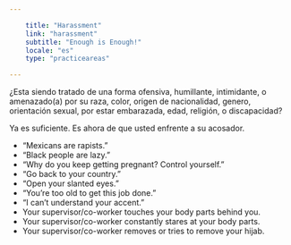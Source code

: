 ```yaml
---

    title: "Harassment"
    link: "harassment"
    subtitle: "Enough is Enough!"
    locale: "es"
    type: "practiceareas"

---
```


¿Esta siendo tratado de una forma ofensiva, humillante, intimidante, o amenazado(a) por su raza, color, origen de nacionalidad, genero, orientación sexual, por estar embarazada, edad, religión, o discapacidad?

Ya es suficiente. Es ahora de que usted enfrente a su acosador.

<aside>
<ul>
    <li>
        “Mexicans are rapists.” 
    </li>
    <li>
        “Black people are lazy.” 
    </li>
    <li>
        “Why do you keep getting pregnant? Control yourself.”
    </li>
    <li>
        “Go back to your country.”
    </li>
    <li>
        “Open your slanted eyes.”  
    </li>
    <li>
        “You’re too old to get this job done.”
    </li>
    <li>“I can’t understand your accent.”</li>
    <li>
        Your supervisor/co-worker touches your body parts behind you.
    </li>
    <li>
        Your supervisor/co-worker constantly stares at your body parts. 
    </li>
    <li>
        Your supervisor/co-worker removes or tries to remove your hijab. 
    </li>
</ul>
</aside>